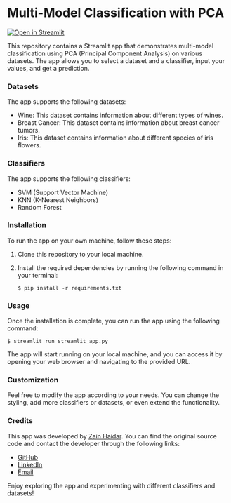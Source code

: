 # Multi-Model Classification with PCA

[![Open in Streamlit](https://static.streamlit.io/badges/streamlit_badge_black_white.svg)](https://classification-svm-knn-rf-pca.streamlit.app/)

This repository contains a Streamlit app that demonstrates multi-model classification using PCA (Principal Component Analysis) on various datasets. The app allows you to select a dataset and a classifier, input your values, and get a prediction.

### Datasets

The app supports the following datasets:

- Wine: This dataset contains information about different types of wines.
- Breast Cancer: This dataset contains information about breast cancer tumors.
- Iris: This dataset contains information about different species of iris flowers.

### Classifiers

The app supports the following classifiers:

- SVM (Support Vector Machine)
- KNN (K-Nearest Neighbors)
- Random Forest

### Installation

To run the app on your own machine, follow these steps:

1. Clone this repository to your local machine.

2. Install the required dependencies by running the following command in your terminal:

   ```
   $ pip install -r requirements.txt
   ```

### Usage

Once the installation is complete, you can run the app using the following command:

```
$ streamlit run streamlit_app.py
```

The app will start running on your local machine, and you can access it by opening your web browser and navigating to the provided URL.

### Customization

Feel free to modify the app according to your needs. You can change the styling, add more classifiers or datasets, or even extend the functionality.

### Credits

This app was developed by [Zain Haidar](https://zaintheanalyst.com). You can find the original source code and contact the developer through the following links:

- [GitHub](https://github.com/zainhaidar16)
- [LinkedIn](https://www.linkedin.com/in/zain-haidar)
- [Email](mailto:contact@zaintheanalyst.com)

Enjoy exploring the app and experimenting with different classifiers and datasets!
